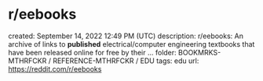 # r/eebooks

created: September 14, 2022 12:49 PM (UTC)
description: r/eebooks: An archive of links to **published** electrical/computer engineering textbooks that have been released online for free by their …
folder: BOOKMRKS-MTHRFCKR / REFERENCE-MTHRFCKR / EDU
tags: edu
url: https://reddit.com/r/eebooks